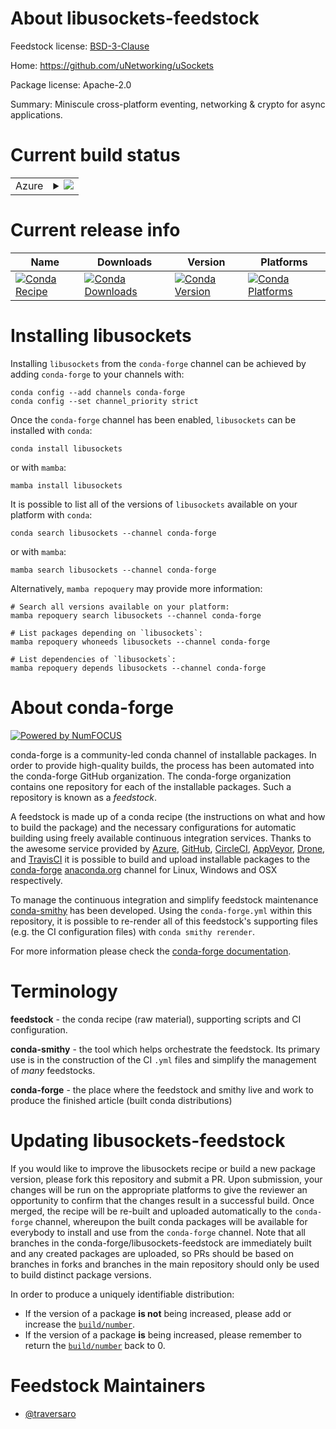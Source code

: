 About libusockets-feedstock
===========================

Feedstock license: [BSD-3-Clause](https://github.com/conda-forge/libusockets-feedstock/blob/main/LICENSE.txt)

Home: https://github.com/uNetworking/uSockets

Package license: Apache-2.0

Summary: Miniscule cross-platform eventing, networking & crypto for async applications.

Current build status
====================


<table>
    
  <tr>
    <td>Azure</td>
    <td>
      <details>
        <summary>
          <a href="https://dev.azure.com/conda-forge/feedstock-builds/_build/latest?definitionId=18519&branchName=main">
            <img src="https://dev.azure.com/conda-forge/feedstock-builds/_apis/build/status/libusockets-feedstock?branchName=main">
          </a>
        </summary>
        <table>
          <thead><tr><th>Variant</th><th>Status</th></tr></thead>
          <tbody><tr>
              <td>linux_64</td>
              <td>
                <a href="https://dev.azure.com/conda-forge/feedstock-builds/_build/latest?definitionId=18519&branchName=main">
                  <img src="https://dev.azure.com/conda-forge/feedstock-builds/_apis/build/status/libusockets-feedstock?branchName=main&jobName=linux&configuration=linux%20linux_64_" alt="variant">
                </a>
              </td>
            </tr><tr>
              <td>osx_64</td>
              <td>
                <a href="https://dev.azure.com/conda-forge/feedstock-builds/_build/latest?definitionId=18519&branchName=main">
                  <img src="https://dev.azure.com/conda-forge/feedstock-builds/_apis/build/status/libusockets-feedstock?branchName=main&jobName=osx&configuration=osx%20osx_64_" alt="variant">
                </a>
              </td>
            </tr><tr>
              <td>osx_arm64</td>
              <td>
                <a href="https://dev.azure.com/conda-forge/feedstock-builds/_build/latest?definitionId=18519&branchName=main">
                  <img src="https://dev.azure.com/conda-forge/feedstock-builds/_apis/build/status/libusockets-feedstock?branchName=main&jobName=osx&configuration=osx%20osx_arm64_" alt="variant">
                </a>
              </td>
            </tr><tr>
              <td>win_64</td>
              <td>
                <a href="https://dev.azure.com/conda-forge/feedstock-builds/_build/latest?definitionId=18519&branchName=main">
                  <img src="https://dev.azure.com/conda-forge/feedstock-builds/_apis/build/status/libusockets-feedstock?branchName=main&jobName=win&configuration=win%20win_64_" alt="variant">
                </a>
              </td>
            </tr>
          </tbody>
        </table>
      </details>
    </td>
  </tr>
</table>

Current release info
====================

| Name | Downloads | Version | Platforms |
| --- | --- | --- | --- |
| [![Conda Recipe](https://img.shields.io/badge/recipe-libusockets-green.svg)](https://anaconda.org/conda-forge/libusockets) | [![Conda Downloads](https://img.shields.io/conda/dn/conda-forge/libusockets.svg)](https://anaconda.org/conda-forge/libusockets) | [![Conda Version](https://img.shields.io/conda/vn/conda-forge/libusockets.svg)](https://anaconda.org/conda-forge/libusockets) | [![Conda Platforms](https://img.shields.io/conda/pn/conda-forge/libusockets.svg)](https://anaconda.org/conda-forge/libusockets) |

Installing libusockets
======================

Installing `libusockets` from the `conda-forge` channel can be achieved by adding `conda-forge` to your channels with:

```
conda config --add channels conda-forge
conda config --set channel_priority strict
```

Once the `conda-forge` channel has been enabled, `libusockets` can be installed with `conda`:

```
conda install libusockets
```

or with `mamba`:

```
mamba install libusockets
```

It is possible to list all of the versions of `libusockets` available on your platform with `conda`:

```
conda search libusockets --channel conda-forge
```

or with `mamba`:

```
mamba search libusockets --channel conda-forge
```

Alternatively, `mamba repoquery` may provide more information:

```
# Search all versions available on your platform:
mamba repoquery search libusockets --channel conda-forge

# List packages depending on `libusockets`:
mamba repoquery whoneeds libusockets --channel conda-forge

# List dependencies of `libusockets`:
mamba repoquery depends libusockets --channel conda-forge
```


About conda-forge
=================

[![Powered by
NumFOCUS](https://img.shields.io/badge/powered%20by-NumFOCUS-orange.svg?style=flat&colorA=E1523D&colorB=007D8A)](https://numfocus.org)

conda-forge is a community-led conda channel of installable packages.
In order to provide high-quality builds, the process has been automated into the
conda-forge GitHub organization. The conda-forge organization contains one repository
for each of the installable packages. Such a repository is known as a *feedstock*.

A feedstock is made up of a conda recipe (the instructions on what and how to build
the package) and the necessary configurations for automatic building using freely
available continuous integration services. Thanks to the awesome service provided by
[Azure](https://azure.microsoft.com/en-us/services/devops/), [GitHub](https://github.com/),
[CircleCI](https://circleci.com/), [AppVeyor](https://www.appveyor.com/),
[Drone](https://cloud.drone.io/welcome), and [TravisCI](https://travis-ci.com/)
it is possible to build and upload installable packages to the
[conda-forge](https://anaconda.org/conda-forge) [anaconda.org](https://anaconda.org/)
channel for Linux, Windows and OSX respectively.

To manage the continuous integration and simplify feedstock maintenance
[conda-smithy](https://github.com/conda-forge/conda-smithy) has been developed.
Using the ``conda-forge.yml`` within this repository, it is possible to re-render all of
this feedstock's supporting files (e.g. the CI configuration files) with ``conda smithy rerender``.

For more information please check the [conda-forge documentation](https://conda-forge.org/docs/).

Terminology
===========

**feedstock** - the conda recipe (raw material), supporting scripts and CI configuration.

**conda-smithy** - the tool which helps orchestrate the feedstock.
                   Its primary use is in the construction of the CI ``.yml`` files
                   and simplify the management of *many* feedstocks.

**conda-forge** - the place where the feedstock and smithy live and work to
                  produce the finished article (built conda distributions)


Updating libusockets-feedstock
==============================

If you would like to improve the libusockets recipe or build a new
package version, please fork this repository and submit a PR. Upon submission,
your changes will be run on the appropriate platforms to give the reviewer an
opportunity to confirm that the changes result in a successful build. Once
merged, the recipe will be re-built and uploaded automatically to the
`conda-forge` channel, whereupon the built conda packages will be available for
everybody to install and use from the `conda-forge` channel.
Note that all branches in the conda-forge/libusockets-feedstock are
immediately built and any created packages are uploaded, so PRs should be based
on branches in forks and branches in the main repository should only be used to
build distinct package versions.

In order to produce a uniquely identifiable distribution:
 * If the version of a package **is not** being increased, please add or increase
   the [``build/number``](https://docs.conda.io/projects/conda-build/en/latest/resources/define-metadata.html#build-number-and-string).
 * If the version of a package **is** being increased, please remember to return
   the [``build/number``](https://docs.conda.io/projects/conda-build/en/latest/resources/define-metadata.html#build-number-and-string)
   back to 0.

Feedstock Maintainers
=====================

* [@traversaro](https://github.com/traversaro/)

